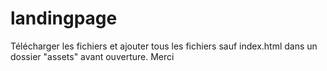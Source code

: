 # landingpage
Télécharger les fichiers et ajouter tous les fichiers sauf index.html dans un dossier "assets" avant ouverture. 
Merci
